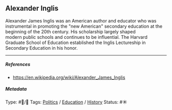 ## Alexander Inglis

Alexander James Inglis was an American author and educator who was instrumental in promoting the "new American" secondary education at the beginning of the 20th century. His scholarship largely shaped modern public schools and continues to be influential. The Harvard Graduate School of Education established the Inglis Lectureship in Secondary Education in his honor.

---

##### References

* https://en.wikipedia.org/wiki/Alexander_James_Inglis

##### Metadata

Type: #🔵/🔵 
Tags: [Politics](Politics.md) / [Education]() / [History]()
Status: #☀️ 
